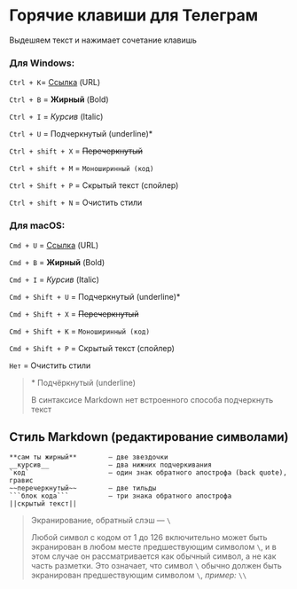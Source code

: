 # Горячие клавиши для Телеграм

Выдешяем текст и нажимает сочетание клавишь

### Для Windows:

`Ctrl + K`= [Ссылка](#) (URL)

`Ctrl + B` = **Жирный** (Bold)

`Ctrl + I` = *Курсив* (Italic)

`Ctrl + U` = Подчеркнутый (underline)\*
    
`Ctrl + shift + X` = ~~Перечеркнутый~~
    
`Ctrl + shift + M` = `Моноширинный (код)`

`Ctrl + Shift + P` = Скрытый текст (спойлер)
     
`Ctrl + shift + N` = Очистить стили

### Для macOS:

`Cmd + U` = [Ссылка](#) (URL)

`Cmd + B` = **Жирный** (Bold)

`Cmd + I` = *Курсив* (Italic)

`Cmd + Shift + U` = Подчеркнутый (underline)\*

`Cmd + Shift + X` = ~~Перечеркнутый~~

`Cmd + Shift + K` = `Моноширинный (код)`

`Cmd + Shift + P` = Скрытый текст (спойлер)

`Нет` = Очистить стили

> \* Подчёркнутый (underline)
>
> В синтаксисе Markdown нет встроенного способа подчеркнуть текст


## Стиль Markdown (редактирование символами)

```
**сам ты жирный**        — две звездочки
__курсив__               – два нижних подчеркивания
`код`                    – один знак обратного апострофа (back quote), гравис
~~перечеркнутый~~        – две тильды
```блок кода```          — три знака обратного апострофа
||скрытый текст||
```

> Экранирование, обратный слэш — `\`
>
>Любой символ с кодом от 1 до 126 включительно может быть экранирован в любом месте предшествующим символом `\`, и в этом случае он рассматривается как обычный символ, а не как часть разметки. Это означает, что символ `\` обычно должен быть экранирован предшествующим символом `\`, *пример:* `\\`

